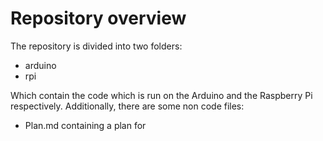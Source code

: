# Repository overview

The repository is divided into two folders:
* arduino
* rpi

Which contain the code which is run on the Arduino and the Raspberry Pi respectively. Additionally, there are some non code files: 
* Plan.md containing a plan for 
